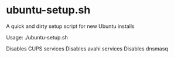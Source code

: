 
# ubuntu-setup.sh
A quick and dirty setup script for new Ubuntu installs

Usage: ./ubuntu-setup.sh

Disables CUPS services
Disables avahi services
Disables dnsmasq
